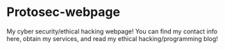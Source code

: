 # Protosec-webpage
My cyber security/ethical hacking webpage! You can find my contact info here, obtain my services, and read my ethical hacking/programming blog!
